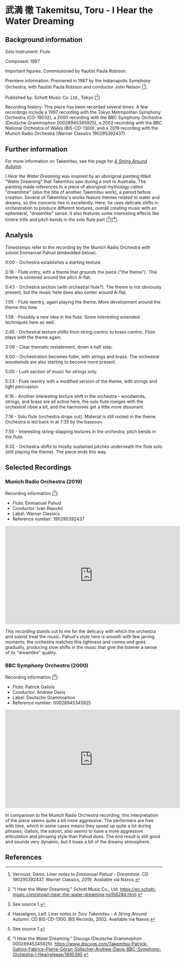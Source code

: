 # 武満 徹 Takemitsu, Toru - I Hear the Water Dreaming

## Background information

Solo instrument: Flute

Composed: 1987

Important figures: Commissioned by flautist Paula Robison.

Premiere information: Premiered in 1987 by the Indianapolis Symphony Orchestra,
with flautist Paula Robison and conductor John Nelson \[[^1]\].

Published by: Schott Music Co. Ltd., Tokyo \[[^2]\]

Recording history: This piece has been recorded several times.
A few recordings include a 1997 recording with the Tokyo Metropolitan
Symphony Orchestra (CO-18032), a 2000 recording with the BBC Symphony Orchestra
(Deutsche Grammophon 00028945345925), a 2002 recording with the BBC National
Orchestra of Wales (BIS-CD-1300), and a 2019 recording with the Munich Radio
Orchestra (Warner Classics 190295392437).

## Further information

For more information on Takemitsu, see the page for
[*A String Around Autumn*](./02-takemitsu-a-string-around-autumn.md).

*I Hear the Water Dreaming* was inspired by an aboriginal painting titled
"Water Dreaming" that Takemitsu saw during a visit to Australia.
The painting made references to a piece of aboriginal mythology called
"dreamtime" (also the title of another Takemitsu work), a period before creation.
Several of Takemitsu's works feature themes related to water and dreams, so
this concerto ties in excellently.
Here, he uses delicate shifts in orchestration to produce different textures,
overall creating music with an ephemeral, "dreamlike" sense.
It also features some interesting effects like timbre trills and pitch bends
in the solo flute part \[[^3]\]\[[^4]\].

## Analysis

Timestamps refer to the recording by the Munich Radio Orchestra with soloist
Emmanuel Pahud (embedded below).

0:00 - Orchestra establishes a starting texture.

0:18 - Flute entry, with a theme that grounds the piece ("the theme").
This theme is centered around the pitch A-flat.

0:43 - Orchestra section (with orchestral flute?).
The theme is not obviously present, but the music here does also center
around A-flat.

1:05 - Flute reentry, again playing the theme.
More development around the theme this time.

1:58 - Possibly a new idea in the flute.
Some interesting extended techniques here as well.

2:45 - Orchestral texture shifts from string-centric to brass-centric.
Flute plays with the theme again.

3:09 - Clear thematic restatement, down a half step.

4:00 - Orchestration becomes fuller, with strings and brass.
The orchestral woodwinds are also starting to become more present.

5:00 - Lush section of music for strings only.

5:23 - Flute reentry with a modified version of the theme, with strings
and light percussion.

6:16 - Another interesting texture shift in the orchestra - woodwinds,
strings, and brass are all active here, the solo flute merges with the
orchestral oboe a bit, and the harmonies get a little more dissonant.

7:16 - Solo flute (orchestra drops out). Material is still rooted in the theme.
Orchestra is led back in at 7:35 by the bassoon.

7:50 - Interesting string-slapping textures in the orchestra, pitch bends in
the flute.

9:32 - Orchestra shifts to mostly sustained pitches underneath the flute solo
(still playing the theme).
The piece ends this way.

## Selected Recordings

### Munich Radio Orchestra (2019)

Recording information \[[^5]\]:
- Flute: Emmanuel Pahud
- Conductor: Ivan Repušić
- Label: Warner Classics
- Reference number: 190295392437

<iframe width="560" height="315" src="https://www.youtube.com/embed/PB6plwQGru8" frameborder="0" allow="accelerometer; autoplay; clipboard-write; encrypted-media; gyroscope; picture-in-picture" allowfullscreen></iframe>

This recording stands out to me for the delicacy with which the orchestra
and soloist treat the music.
Pahud's style here is smooth with few jarring moments; the orchestra matches
this lightness and comes and goes gradually, producing slow shifts in the music
that give the listener a sense of its "dreamlike" quality.

### BBC Symphony Orchestra (2000)

Recording information \[[^6]\]:
- Flute: Patrick Gallois
- Conductor: Andrew Davis
- Label: Deutsche Grammophon
- Reference number: 00028945345925

<iframe width="560" height="315" src="https://www.youtube.com/embed/XwE9MELOjgY" frameborder="0" allow="accelerometer; autoplay; clipboard-write; encrypted-media; gyroscope; picture-in-picture" allowfullscreen></iframe>

In comparison to the Munich Radio Orchestra recording, this interpretation of
the piece seems quite a bit more aggressive.
The performers are free with time, which in some cases means they speed up
quite a lot during phrases; Gallois, the soloist, also seems to have a more
aggressive articulation and phrasing style than Pahud does.
The end result is still good and sounds very dynamic, but it loses a bit of
the dreamy atmosphere.

## References

[^1]: Verroust, Denis. Liner notes to *Emmanuel Pahud - Dreamtime*. CD 190295392437. Warner Classics, 2019. Available via Naxos.

[^2]: "I Hear the Water Dreaming." Schott Music Co., Ltd. <https://en.schott-music.com/shop/i-hear-the-water-dreaming-no156284.html>.

[^3]: See source 1.

[^4]: Hasselgren, Leif. Liner notes to *Toru Takemitsu - A String Around Autumn*. CD BIS-CD-1300. BIS Records, 2002. Available via Naxos.

[^5]: See source 1.

[^6]: "I Hear the Water Dreaming." Discogs (Deutsche Grammophon 00028945345925). <https://www.discogs.com/Takemitsu-Patrick-Gallois-Fabrice-Pierre-Göran-Söllscher-Andrew-Davis-BBC-Symphony-Orchestra-I-Hea/release/1895395>.

